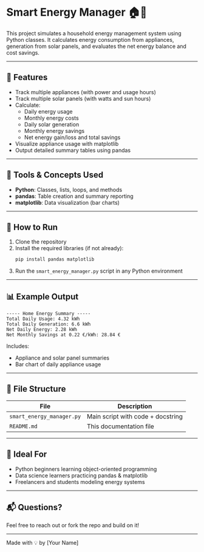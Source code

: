 # Smart Energy Manager 🏠🔋

This project simulates a household energy management system using Python classes. It calculates energy consumption from appliances, generation from solar panels, and evaluates the net energy balance and cost savings.

---

## 📌 Features

- Track multiple appliances (with power and usage hours)
- Track multiple solar panels (with watts and sun hours)
- Calculate:
  - Daily energy usage
  - Monthly energy costs
  - Daily solar generation
  - Monthly energy savings
  - Net energy gain/loss and total savings
- Visualize appliance usage with matplotlib
- Output detailed summary tables using pandas

---

## 🧰 Tools & Concepts Used

- **Python**: Classes, lists, loops, and methods
- **pandas**: Table creation and summary reporting
- **matplotlib**: Data visualization (bar charts)

---

## 🚀 How to Run

1. Clone the repository
2. Install the required libraries (if not already):
   ```bash
   pip install pandas matplotlib
   ```
3. Run the `smart_energy_manager.py` script in any Python environment

---

## 📊 Example Output

```
----- Home Energy Summary -----
Total Daily Usage: 4.32 kWh
Total Daily Generation: 6.6 kWh
Net Daily Energy: 2.28 kWh
Net Monthly Savings at 0.22 €/kWh: 28.84 €
```

Includes:
- Appliance and solar panel summaries
- Bar chart of daily appliance usage

---

## 📁 File Structure

| File | Description |
|------|-------------|
| `smart_energy_manager.py` | Main script with code + docstring |
| `README.md` | This documentation file |

---

## 🧠 Ideal For

- Python beginners learning object-oriented programming
- Data science learners practicing pandas & matplotlib
- Freelancers and students modeling energy systems

---

## 📬 Questions?

Feel free to reach out or fork the repo and build on it!

---

Made with 💡 by [Your Name]
